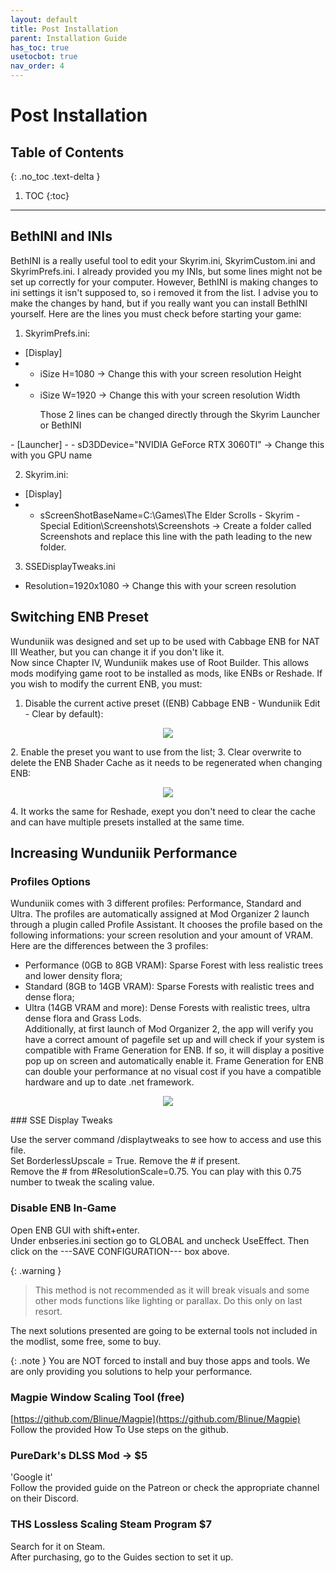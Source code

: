 ```yaml
---
layout: default
title: Post Installation
parent: Installation Guide
has_toc: true
usetocbot: true
nav_order: 4
---
```


# Post Installation

## Table of Contents
{: .no_toc .text-delta }

1. TOC
{:toc}
---

## BethINI and INIs

BethINI is a really useful tool to edit your Skyrim.ini, SkyrimCustom.ini and SkyrimPrefs.ini. I already provided you my INIs, but some lines might not be set up correctly for your computer. However, BethINI is making changes to ini settings it isn't supposed to, so i removed it from the list. I advise you to make the changes by hand, but if you really want you can install BethINI yourself. Here are the lines you must check before starting your game:
1. SkyrimPrefs.ini:
- [Display]
- - iSize H=1080 -> Change this with your screen resolution Height
- - iSize W=1920 -> Change this with your screen resolution Width
    <p>Those 2 lines can be changed directly through the Skyrim Launcher or BethINI
</p>
- [Launcher]
- - sD3DDevice="NVIDIA GeForce RTX 3060TI" -> Change this with you GPU name  

2. Skyrim.ini:
- [Display]
- - sScreenShotBaseName=C:\Games\The Elder Scrolls - Skyrim - Special Edition\Screenshots\Screenshots -> Create a folder called Screenshots and replace this line with the path leading to the new folder.

3. SSEDisplayTweaks.ini
- Resolution=1920x1080 -> Change this with your screen resolution

## Switching ENB Preset

Wunduniik was designed and set up to be used with Cabbage ENB for NAT III Weather, but you can change it if you don't like it.  
Now since Chapter IV, Wunduniik makes use of Root Builder. This allows mods modifying game root to be installed as mods, like ENBs or Reshade. If you wish to modify the current ENB, you must:
1. Disable the current active preset ((ENB) Cabbage ENB - Wunduniik Edit - Clear by default):
<p align="center">
    <img src="https://static.wixstatic.com/media/579922_07e367e948ae44d186a20946870246cf~mv2.png/v1/fill/w_712,h_371,al_c,lg_1,q_85,enc_avif,quality_auto/579922_07e367e948ae44d186a20946870246cf~mv2.png" >
</p>
2. Enable the preset you want to use from the list;
3. Clear overwrite to delete the ENB Shader Cache as it needs to be regenerated when changing ENB:
<p align="center">
    <img src="https://static.wixstatic.com/media/579922_7b4dcdecd048480b9393151600b1f903~mv2.png/v1/fill/w_719,h_335,al_c,lg_1,q_85,enc_avif,quality_auto/579922_7b4dcdecd048480b9393151600b1f903~mv2.png" >
</p>
4. It works the same for Reshade, exept you don't need to clear the cache and can have multiple presets installed at the same time.

## Increasing Wunduniik Performance

### Profiles Options

Wunduniik comes with 3 different profiles: Performance, Standard and Ultra. The profiles are automatically assigned at Mod Organizer 2 launch through a plugin called Profile Assistant. It chooses the profile based on the following informations: your screen resolution and your amount of VRAM. Here are the differences between the 3 profiles:
- Performance (0GB to 8GB VRAM): Sparse Forest with less realistic trees and lower density flora;
- Standard (8GB to 14GB VRAM): Sparse Forests with realistic trees and dense flora;
- Ultra (14GB VRAM and more): Dense Forests with realistic trees, ultra dense flora and Grass Lods.  
Additionally, at first launch of Mod Organizer 2, the app will verify you have a correct amount of pagefile set up and will check if your system is compatible with Frame Generation for ENB. If so, it will display a positive pop up on screen and automatically enable it. Frame Generation for ENB can double your performance at no visual cost if you have a compatible hardware and up to date .net framework.
<p align="center">
    <img src="https://static.wixstatic.com/media/579922_349e8144acad4d0183354432f0602cb1~mv2.png/v1/fill/w_600,h_245,al_c,q_85,usm_0.66_1.00_0.01,enc_avif,quality_auto/3b4e2d65f56f9178bbbad61edea29b3d1b3db469301776c6b449d80ffb953f62.png" >
</p>
​
### SSE Display Tweaks

Use the server command /displaytweaks to see how to access and use this file.  
Set BorderlessUpscale = True. Remove the # if present.  
Remove the # from #ResolutionScale=0.75. You can play with this 0.75 number to tweak the scaling value.  

### Disable ENB In-Game

Open ENB GUI with shift+enter.  
Under enbseries.ini section go to GLOBAL and uncheck UseEffect. Then click on the ---SAVE CONFIGURATION--- box above.

{: .warning }
> This method is not recommended as it will break visuals and some other mods functions like lighting or parallax. Do this only on last resort.

The next solutions presented are going to be external tools not included in the modlist, some free, some to buy.

{: .note } You are NOT forced to install and buy those apps and tools. We are only providing you solutions to help your performance.

### Magpie Window Scaling Tool (free)

[https://github.com/Blinue/Magpie](https://github.com/Blinue/Magpie)  
Follow the provided How To Use steps on the github.

### PureDark's DLSS Mod -> $5

'Google it'  
Follow the provided guide on the Patreon or check the appropriate channel on their Discord.

### THS Lossless Scaling Steam Program $7

Search for it on Steam.  
After purchasing, go to the Guides section to set it up.
